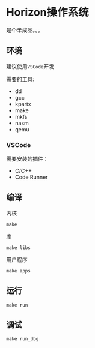 # Horizon操作系统

是个半成品。。。

## 环境

建议使用```VSCode```开发

需要的工具:
- dd
- gcc
- kpartx
- make
- mkfs
- nasm
- qemu

### VSCode

需要安装的插件：

- C/C++
- Code Runner 

## 编译

内核
```
make
```
库
```
make libs
```
用户程序
```
make apps
```

## 运行

```
make run
```

## 调试

```
make run_dbg
```

